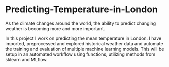 # Predicting-Temperature-in-London
As the climate changes around the world, the ability to predict changing weather is becoming more and more important.

In this project I work on predicting the mean temperature in London. I have imported, preprocessed and explored historical weather data and automate the training and evaluation of multiple machine learning models. This will be setup in an automated workflow using functions, utilizing methods from sklearn and MLflow.
